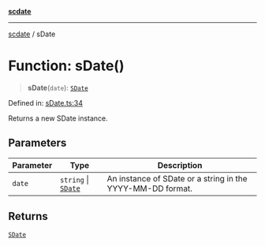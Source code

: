 [**scdate**](../README.md)

---

[scdate](../README.md) / sDate

# Function: sDate()

> **sDate**(`date`): [`SDate`](../classes/SDate.md)

Defined in: [sDate.ts:34](https://github.com/ericvera/scdate/blob/main/src/sDate.ts#L34)

Returns a new SDate instance.

## Parameters

| Parameter | Type                                       | Description                                                |
| --------- | ------------------------------------------ | ---------------------------------------------------------- |
| `date`    | `string` \| [`SDate`](../classes/SDate.md) | An instance of SDate or a string in the YYYY-MM-DD format. |

## Returns

[`SDate`](../classes/SDate.md)
